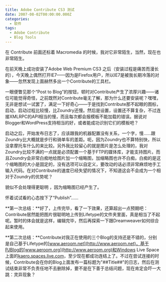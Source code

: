 ```yaml
---
title: Adobe Contribute CS3 测试
date: 2007-08-02T00:00:00.000Z
categories:
  - 软件
tags:
  - Adobe Contribute
  - Blog Tools
---
```


在 Contribute 前面还标着 Macromedia 的时候，我对它非常陌生，当然，现在也非常陌生。

在前天晚上成功安装了Adobe Web Premium CS3 之后（安装过程是痛苦而漫长的），今天晚上偶然打开IE7——因为是Firefox用户，所以IE7是被我长期冷落的对象——忽然发现上面赫然多出一个Contribute的工具栏。

一眼便瞥见那个“Post to Blog”的按钮，顿时对Contribute产生了浓厚兴趣——诸位可能觉得奇怪，之前既然对Contribute毫无了解，那为什么还要安装呢？嘿嘿，无非是想试一试罢了，满足一下好奇心——于是找到Contribute那不起眼的图标，启动，启动过程比较慢，比Zoundry还慢。然后是设置，设置还不算复杂，不过连接XMLRPC的API相当的慢，而且每次都会报模板不能加载的错误。据说对Blogger和WordPress支持相当的好，或者能成功识别它们的模板吧？

启动之后，开始发布日志了，应该跟我的机器配置没有关系，一个字，慢……跟Zoundry比大概就是步行和骑单车的差距。呃，因为Zoundry也不算特别快，所以没拿摩托车什么的来比较。另外我比较留心的就是图片是怎么处理的，我对Zoundry比较不满的一点就是必须配置一个基于FTP的媒体库，才能支持图片。而且Zoundry会非常白痴地给图片加一个缩略图，加缩略图也许不白痴，白痴的是这个缩略图的大小是固定的，没有选项可以自定义，要改动的话必须非常麻烦地手工输入代码。在对Contribute的速度已经失望的情况下，不知道这会不会成为一个相对于Zoundry的优势呢？

貌似不会处理得更聪明 ，因为缩略图已经产生了。

怀着试试看的心态按下了“Publish”……

**第一次总结：**好了，上传完毕，看了一下效果，还算超出一点预期吧：Contribute居然能把图片很聪明地上传到Lifetype的文件夹里面，真是相当了不起呢。暂时的体会就是这样，编辑完毕，然后再探索一下跟Dreamweaver如何综合起来使用。

**第二次总结：**Contribute对我正在使用的三个Blog的支持还是不错的，分别是自己基于Lifetype的[www.aeroom.net](http://www.aeroom.net)，基于PJBlog的[www.aeroom.org](http://www.aeroom.org)和Windows Live Space上面的[kaero.spaces.live.com](http://kaero.spaces.live.com)，至少现在都成功连结上了。不过在尝试连接的时候，Contribute会在你的Blog上面发布一篇标题为"##Title##"的日志，然后在测试结束非常不负责任地不去删除掉，要不是在下善于总结问题，现在肯定会吓一大跳：灵异现象？
